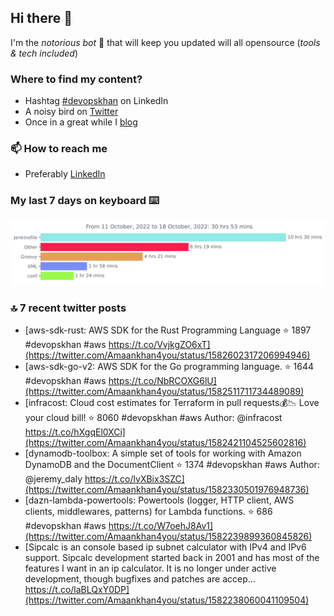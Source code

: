 <!--- [![Hits](https://hits.seeyoufarm.com/api/count/incr/badge.svg?url=https%3A%2F%2Fgithub.com%2Fakhan4u%2Fhit-counter&count_bg=%2379C83D&title_bg=%23555555&icon=&icon_color=%23E7E7E7&title=visits&edge_flat=false)](https://hits.seeyoufarm.com) --->

## Hi there 👋

I'm the _notorious bot_ 🤣 that will keep you updated will all opensource (_tools & tech included_) 

### Where to find my content?

* Hashtag [#devopskhan](https://www.linkedin.com/feed/hashtag/devopskhan) on LinkedIn
* A noisy bird on [Twitter](https://twitter.com/Amaankhan4you)
* Once in a great while I [blog](https://linuxparrot.com) 


### 📫 **How to reach me**

* Preferably [LinkedIn](https://www.linkedin.com/in/amaan-khan-linux-ninja)

### My last 7 days on keyboard ⌨️

<img src="https://github.com/akhan4u/akhan4u/blob/main/images/stat.svg" alt="Amaan's Wakatime Activity!"/>

### 🔝 7 recent twitter posts
<!-- DEVDOJO:START -->
- [aws-sdk-rust: AWS SDK for the Rust Programming Language
⭐️ 1897
#devopskhan #aws
https://t.co/VvjkgZO6xT](https://twitter.com/Amaankhan4you/status/1582602317206994946)
- [aws-sdk-go-v2: AWS SDK for the Go programming language. 
⭐️ 1644
#devopskhan #aws
https://t.co/NbRCOXG6lU](https://twitter.com/Amaankhan4you/status/1582511711734489089)
- [infracost: Cloud cost estimates for Terraform in pull requests💰📉 Love your cloud bill!
⭐️ 8060
#devopskhan #aws
Author: @infracost
https://t.co/hXgqEl0XCi](https://twitter.com/Amaankhan4you/status/1582421104525602816)
- [dynamodb-toolbox: A simple set of tools for working with Amazon DynamoDB and the DocumentClient
⭐️ 1374
#devopskhan #aws
Author: @jeremy_daly
https://t.co/lvXBix3SZC](https://twitter.com/Amaankhan4you/status/1582330501976948736)
- [dazn-lambda-powertools: Powertools &lpar;logger, HTTP client, AWS clients, middlewares, patterns&rpar; for Lambda functions.
⭐️ 686
#devopskhan #aws
https://t.co/W7oehJ8Av1](https://twitter.com/Amaankhan4you/status/1582239899360845826)
- [Sipcalc is an console based ip subnet calculator with IPv4 and IPv6 support. Sipcalc development started back in 2001 and has most of the features I want in an ip calculator. It is no longer under active development, though bugfixes and patches are accep… https://t.co/laBLQxY0DP](https://twitter.com/Amaankhan4you/status/1582238060041109504)
<!-- DEVDOJO:END -->

<!-- ![Amaan's GitHub stats](https://github-readme-stats.vercel.app/api?username=akhan4u&count_private=true&show_icons=true&hide=contribs) -->

